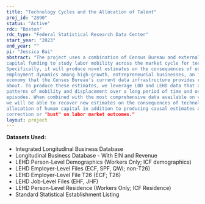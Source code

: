 ```yaml
---
title: "Technology Cycles and the Allocation of Talent"
proj_id: "2890"
status: "Active"
rdc: "Boston"
rdc_type: "Federal Statistical Research Data Center"
start_year: "2023"
end_year: ""
pi: "Jessica Bai"
abstract: "The project uses a combination of Census Bureau and external, proprietary microdata on venture
capital funding to study labor mobility across the market cycle for technology and growth firms.
Specifically, it will produce novel estimates on the consequences of early-stage financing for
employment dynamics among high-growth, entrepreneurial businesses, an important subset of the
economy that the Census Bureau's current data infrastructure provides relatively little information
about. To produce these estimates, we leverage LBD and LEHD data that allow us to observe
patterns of mobility and displacement over a long period of time and over multiple boom and bust
episodes. When combined with the most comprehensive data available on venture capital funding,
we will be able to recover new estimates on the consequences of technology cycles for the
allocation of human capital in addition to producing causal estimates of the effect of a market
correction or "bust" on labor market outcomes."
layout: project
---
```


**Datasets Used:**

  - Integrated Longitudinal Business Database 
  - Longitudinal Business Database - With EIN and Revenue 
  - LEHD Person-Level Demographics (Workers Only; ICF demographics) 
  - LEHD Employer-Level Files (ECF, SPF, QWI; non-T26) 
  - LEHD Employer-Level File T26 (ECF; T26) 
  - LEHD Job-Level Files (EHF, JHF) 
  - LEHD Person-Level Residence (Workers Only; ICF Residence) 
  - Standard Statistical Establishment Listing 

